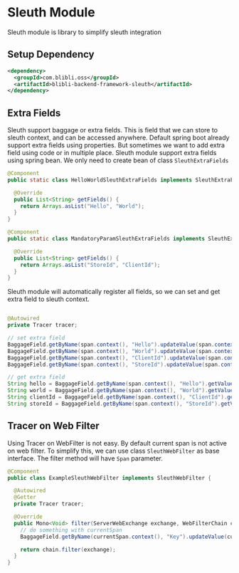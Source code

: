 # Sleuth Module

Sleuth module is library to simplify sleuth integration 

## Setup Dependency

```xml
<dependency>
  <groupId>com.blibli.oss</groupId>
  <artifactId>blibli-backend-framework-sleuth</artifactId>
</dependency>
```

## Extra Fields

Sleuth support baggage or extra fields. This is field that we can store to sleuth context,
and can be accessed anywhere. Default spring boot already support extra fields using properties. 
But sometimes we want to add extra field using code or in multiple place. Sleuth module support
extra fields using spring bean. We only need to create bean of class `SleuthExtraFields`

```java
@Component
public static class HelloWorldSleuthExtraFields implements SleuthExtraFields {

  @Override
  public List<String> getFields() {
    return Arrays.asList("Hello", "World");
  }
}

@Component 
public static class MandatoryParamSleuthExtraFields implements SleuthExtraFields {

  @Override
  public List<String> getFields() {
    return Arrays.asList("StoreId", "ClientId");
  }
}
``` 

Sleuth module will automatically register all fields, so we can set and get extra field to sleuth context.

```java

@Autowired
private Tracer tracer;

// set extra field
BaggageField.getByName(span.context(), "Hello").updateValue(span.context(), "Value");
BaggageField.getByName(span.context(), "World").updateValue(span.context(), "Value");
BaggageField.getByName(span.context(), "ClientId").updateValue(span.context(), "Value");
BaggageField.getByName(span.context(), "StoreId").updateValue(span.context(), "Value");

// get extra field
String hello = BaggageField.getByName(span.context(), "Hello").getValue(span.context());
String world = BaggageField.getByName(span.context(), "World").getValue(span.context());
String clientId = BaggageField.getByName(span.context(), "ClientId").getValue(span.context());
String storeId = BaggageField.getByName(span.context(), "StoreId").getValue(span.context());

``` 

## Tracer on Web Filter

Using Tracer on WebFilter is not easy. By default current span is not active on web filter. 
To simplify this, we can use class `SleuthWebFilter` as base interface. The filter method will have `Span` parameter.

```java
@Component
public class ExampleSleuthWebFilter implements SleuthWebFilter {

  @Autowired
  @Getter
  private Tracer tracer;

  @Override
  public Mono<Void> filter(ServerWebExchange exchange, WebFilterChain chain, Span currentSpan) {
    // do something with currentSpan
    BaggageField.getByName(currentSpan.context(), "Key").updateValue(currentSpan.context(), "Value");

    return chain.filter(exchange);
  }
}
```